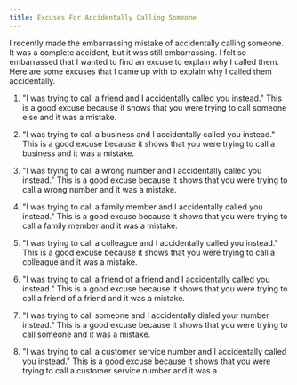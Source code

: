 ```yaml
---
title: Excuses For Accidentally Calling Someone
---
```


I recently made the embarrassing mistake of accidentally calling someone. It was a complete accident, but it was still embarrassing. I felt so embarrassed that I wanted to find an excuse to explain why I called them. Here are some excuses that I came up with to explain why I called them accidentally.

1. "I was trying to call a friend and I accidentally called you instead." This is a good excuse because it shows that you were trying to call someone else and it was a mistake.

2. "I was trying to call a business and I accidentally called you instead." This is a good excuse because it shows that you were trying to call a business and it was a mistake.

3. "I was trying to call a wrong number and I accidentally called you instead." This is a good excuse because it shows that you were trying to call a wrong number and it was a mistake.

4. "I was trying to call a family member and I accidentally called you instead." This is a good excuse because it shows that you were trying to call a family member and it was a mistake.

5. "I was trying to call a colleague and I accidentally called you instead." This is a good excuse because it shows that you were trying to call a colleague and it was a mistake.

6. "I was trying to call a friend of a friend and I accidentally called you instead." This is a good excuse because it shows that you were trying to call a friend of a friend and it was a mistake.

7. "I was trying to call someone and I accidentally dialed your number instead." This is a good excuse because it shows that you were trying to call someone and it was a mistake.

8. "I was trying to call a customer service number and I accidentally called you instead." This is a good excuse because it shows that you were trying to call a customer service number and it was a